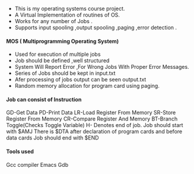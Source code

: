 * This is my operating systems course project.
* A Virtual Implementation of routines of OS.
* Works for any number of Jobs .
* Supports input spooling ,output spooling ,paging ,error detection .

#### MOS ( Multiprogramming Operating System)

* Used for execution of multiple jobs 
* Job should be defined ,well structured
* System Will Report Error ,For Wrong Jobs With Proper Error Messages.
* Series of Jobs should be kept in input.txt
* Afer processing of jobs output can be seen output.txt
* Random memory allocation for program card using paging.

#### Job can consist of Instruction

GD-Get Data
PD-Print Data
LR-Load Register From Memory
SR-Store Register From Memory
CR-Compare Register And Memory
BT-Branch Toggle(Checks Toggle Variable)
H- Denotes end of job.
Job should start with $AMJ
There is $DTA after declaration of program cards and before data cards
Job should end with $END

#### Tools used
Gcc compiler
Emacs
Gdb

